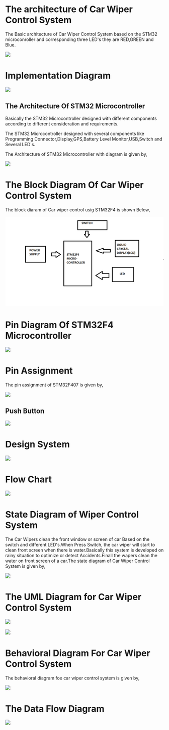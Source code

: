 # The architecture of Car Wiper Control System
The Basic architecture of Car Wiper Control System based on the STM32 microconroller and corresponding three LED's they are RED,GREEN and Blue.

![](https://z9q5c2a5.stackpathcdn.com/wp-content/uploads/2018/09/STM32F407-pinout-datasheet.gif)

# Implementation Diagram
![](https://user-images.githubusercontent.com/101174057/167923605-5b7a6dcc-20da-40a4-923f-0bb71637ba14.png)

## The Architecture Of STM32 Microcontroller
Basically the STM32 Microcontroller designed with different components according to different consideration and requirements.

The STM32 Microcontroller designed with several components like Programming Connector,Display,GPS,Battery Level Monitor,USB,Switch and Several LED's.

The Architecture of STM32 Microcontroller with diagram is given by,

![](https://encrypted-tbn0.gstatic.com/images?q=tbn:ANd9GcTg1m-z3hBVxK8CTtlilQqtBjsobnCy9rb3Xw&usqp=CAU)

# The Block Diagram Of Car Wiper Control System
The block diaram of Car wiper control usig STM32F4 is shown Below,

![](Architecture.png)


# Pin Diagram Of STM32F4 Microcontroller

![](https://microcontrollerslab.com/wp-content/uploads/2019/12/stm32f4-discovery-board-description.jpg)


# Pin Assignment
The pin assignment of STM32F407 is given by,

![](https://i.stack.imgur.com/Qu5ES.png)


## Push Button

![](https://microcontrollerslab.com/wp-content/uploads/2021/01/Push-button-interfacing-with-STM32F4-discovery-Board.jpeg?ezimgfmt=rs:352x264/rscb1/ng:webp/ngcb1)

# Design System

![](https://www.renesas.com/sites/default/files/inline-images/wiper-block-diagram.png)

# Flow Chart


![](https://www.researchgate.net/profile/Fazle-Elahi-2/publication/269930627/figure/fig2/AS:392059895730185@1470485771854/Flow-chart-as-a-logical-expression-of-the-Arduino-program-to-control-the-wiper.png)


# State Diagram of Wiper Control System
The Car Wipers clean the front window or screen of car Based on the switch and different LED's.When Press Switch, the car wiper will start to clean front screen when there is water.Basically this system is developed on rainy situation to optimize or detect Accidents.Finall the wapers clean the water on front screen of a car.The state diagram of Car Wiper Control System is given by,

![](https://www.researchgate.net/profile/Thorsten-Weyer/publication/281775976/figure/fig27/AS:284485678583841@1444838079807/State-diagram-for-a-wiper-system.png)

# The UML Diagram for Car Wiper Control System

![](https://www.researchgate.net/profile/Alexander-Nyssen-2/publication/266140608/figure/fig1/AS:295796210716672@1447534720170/Autosar-ECU-Architecture-Diagram-AUT11b.png)

![](https://www.researchgate.net/profile/Alexander-Nyssen-2/publication/266140608/figure/fig5/AS:295796210716676@1447534720467/UML-Component-Diagram-representing-the-wiper-washer-architecture.png)

# Behavioral Diagram For Car Wiper Control System
The behavioral diagram foe car wiper control system is given by,

![](https://microcontrollerslab.com/wp-content/uploads/2019/12/stm32f4-discovery-Block-diagram.jpg?ezimgfmt=rs:352x548/rscb1/ng:webp/ngcb1)

# The Data Flow Diagram

![](https://www.researchgate.net/profile/Vijay-Muni/publication/344467016/figure/fig2/AS:942960610918400@1601830737076/Self-cleaning-flowchart.png)
